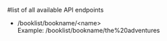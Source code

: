 #list of all available API endpoints

<ul>
  <li>/booklist/bookname/&ltname&gt</br>
  Example: /booklist/bookname/the%20adventures
  </li>
  
</ul>
